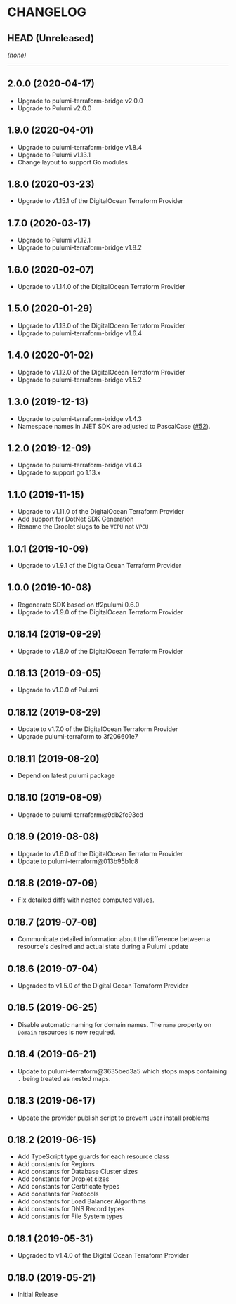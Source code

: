 CHANGELOG
=========

## HEAD (Unreleased)
_(none)_

---

## 2.0.0 (2020-04-17)
* Upgrade to pulumi-terraform-bridge v2.0.0
* Upgrade to Pulumi v2.0.0

## 1.9.0 (2020-04-01)
* Upgrade to pulumi-terraform-bridge v1.8.4
* Upgrade to Pulumi v1.13.1
* Change layout to support Go modules

## 1.8.0 (2020-03-23)
* Upgrade to v1.15.1 of the DigitalOcean Terraform Provider

## 1.7.0 (2020-03-17)
* Upgrade to Pulumi v1.12.1
* Upgrade to pulumi-terraform-bridge v1.8.2

## 1.6.0 (2020-02-07)
* Upgrade to v1.14.0 of the DigitalOcean Terraform Provider

## 1.5.0 (2020-01-29)
* Upgrade to v1.13.0 of the DigitalOcean Terraform Provider
* Upgrade to pulumi-terraform-bridge v1.6.4

## 1.4.0 (2020-01-02)
* Upgrade to v1.12.0 of the DigitalOcean Terraform Provider
* Upgrade to pulumi-terraform-bridge v1.5.2

## 1.3.0 (2019-12-13)
* Upgrade to pulumi-terraform-bridge v1.4.3
* Namespace names in .NET SDK are adjusted to PascalCase
([#52](https://github.com/pulumi/pulumi-digitalocean/pull/52)).

## 1.2.0 (2019-12-09)
* Upgrade to pulumi-terraform-bridge v1.4.3
* Upgrade to support go 1.13.x

## 1.1.0 (2019-11-15)
* Upgrade to v1.11.0 of the DigitalOcean Terraform Provider
* Add support for DotNet SDK Generation
* Rename the Droplet slugs to be `VCPU` not `VPCU`

## 1.0.1 (2019-10-09)
* Upgrade to v1.9.1 of the DigitalOcean Terraform Provider

## 1.0.0 (2019-10-08)
* Regenerate SDK based on tf2pulumi 0.6.0
* Upgrade to v1.9.0 of the DigitalOcean Terraform Provider

## 0.18.14 (2019-09-29)
* Upgrade to v1.8.0 of the DigitalOcean Terraform Provider

## 0.18.13 (2019-09-05)
* Upgrade to v1.0.0 of Pulumi

## 0.18.12 (2019-08-29)
* Update to v1.7.0 of the DigitalOcean Terraform Provider
* Upgrade pulumi-terraform to 3f206601e7

## 0.18.11 (2019-08-20)
* Depend on latest pulumi package

## 0.18.10 (2019-08-09)
* Upgrade to pulumi-terraform@9db2fc93cd

## 0.18.9 (2019-08-08)
* Upgrade to v1.6.0 of the DigitalOcean Terraform Provider
* Update to pulumi-terraform@013b95b1c8

## 0.18.8 (2019-07-09)
* Fix detailed diffs with nested computed values.

## 0.18.7 (2019-07-08)
* Communicate detailed information about the difference between a resource's desired and actual state during a Pulumi update

## 0.18.6 (2019-07-04)
* Upgraded to v1.5.0 of the Digital Ocean Terraform Provider

## 0.18.5 (2019-06-25)
* Disable automatic naming for domain names. The `name` property on `Domain` resources is now required.

## 0.18.4 (2019-06-21)
* Update to pulumi-terraform@3635bed3a5 which stops maps containing `.` being treated as nested maps.

## 0.18.3 (2019-06-17)
* Update the provider publish script to prevent user install problems

## 0.18.2 (2019-06-15)
* Add TypeScript type guards for each resource class
* Add constants for Regions
* Add constants for Database Cluster sizes
* Add constants for Droplet sizes
* Add constants for Certificate types
* Add constants for Protocols
* Add constants for Load Balancer Algorithms
* Add constants for DNS Record types
* Add constants for File System types

## 0.18.1 (2019-05-31)
* Upgraded to v1.4.0 of the Digital Ocean Terraform Provider

## 0.18.0 (2019-05-21)
* Initial Release
